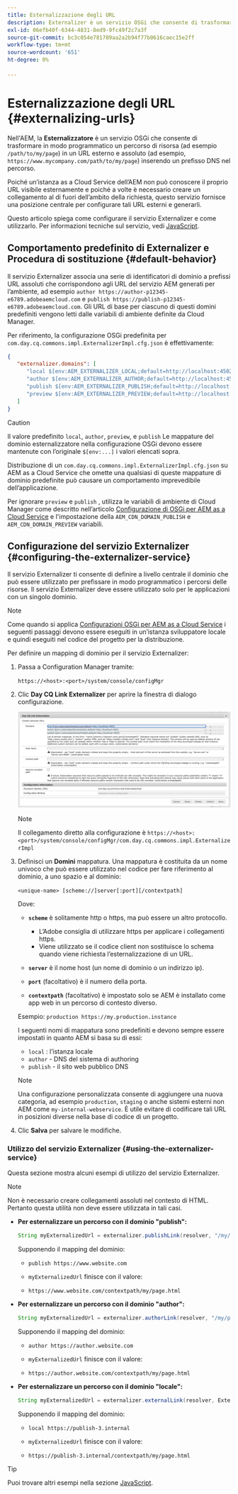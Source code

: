 ```yaml
---
title: Esternalizzazione degli URL
description: Externalizer è un servizio OSGi che consente di trasformare in modo programmatico un percorso di risorsa in un URL esterno e assoluto.
exl-id: 06efb40f-6344-4831-8ed9-9fc49f2c7a3f
source-git-commit: bc3c054e781789aa2a2b94f77b0616caec15e2ff
workflow-type: tm+mt
source-wordcount: '651'
ht-degree: 0%

---
```


# Esternalizzazione degli URL {#externalizing-urls}

Nell&#39;AEM, la **Esternalizzatore** è un servizio OSGi che consente di trasformare in modo programmatico un percorso di risorsa (ad esempio `/path/to/my/page`) in un URL esterno e assoluto (ad esempio, `https://www.mycompany.com/path/to/my/page`) inserendo un prefisso DNS nel percorso.

Poiché un’istanza as a Cloud Service dell’AEM non può conoscere il proprio URL visibile esternamente e poiché a volte è necessario creare un collegamento al di fuori dell’ambito della richiesta, questo servizio fornisce una posizione centrale per configurare tali URL esterni e generarli.

Questo articolo spiega come configurare il servizio Externalizer e come utilizzarlo. Per informazioni tecniche sul servizio, vedi [JavaScript](https://www.adobe.io/experience-manager/reference-materials/cloud-service/javadoc/com/day/cq/commons/Externalizer.html).

## Comportamento predefinito di Externalizer e Procedura di sostituzione {#default-behavior}

Il servizio Externalizer associa una serie di identificatori di dominio a prefissi URL assoluti che corrispondono agli URL del servizio AEM generati per l’ambiente, ad esempio `author https://author-p12345-e6789.adobeaemcloud.com` e `publish https://publish-p12345-e6789.adobeaemcloud.com`. Gli URL di base per ciascuno di questi domini predefiniti vengono letti dalle variabili di ambiente definite da Cloud Manager.

Per riferimento, la configurazione OSGi predefinita per `com.day.cq.commons.impl.ExternalizerImpl.cfg.json` è effettivamente:

```json
{
   "externalizer.domains": [
      "local $[env:AEM_EXTERNALIZER_LOCAL;default=http://localhost:4502]",
      "author $[env:AEM_EXTERNALIZER_AUTHOR;default=http://localhost:4502]",
      "publish $[env:AEM_EXTERNALIZER_PUBLISH;default=http://localhost:4503]",
      "preview $[env:AEM_EXTERNALIZER_PREVIEW;default=http://localhost:4503]"
   ]
}
```

>[!CAUTION]
>
>Il valore predefinito `local`, `author`, `preview`, e `publish` Le mappature del dominio esternalizzatore nella configurazione OSGi devono essere mantenute con l’originale `$[env:...]` i valori elencati sopra.
>
>Distribuzione di un `com.day.cq.commons.impl.ExternalizerImpl.cfg.json` su AEM as a Cloud Service che omette una qualsiasi di queste mappature di dominio predefinite può causare un comportamento imprevedibile dell’applicazione.

Per ignorare `preview` e `publish` , utilizza le variabili di ambiente di Cloud Manager come descritto nell’articolo [Configurazione di OSGi per AEM as a Cloud Service](/help/implementing/deploying/configuring-osgi.md#cloud-manager-api-format-for-setting-properties) e l&#39;impostazione della `AEM_CDN_DOMAIN_PUBLISH` e `AEM_CDN_DOMAIN_PREVIEW` variabili.

## Configurazione del servizio Externalizer {#configuring-the-externalizer-service}

Il servizio Externalizer ti consente di definire a livello centrale il dominio che può essere utilizzato per prefissare in modo programmatico i percorsi delle risorse. Il servizio Externalizer deve essere utilizzato solo per le applicazioni con un singolo dominio.

>[!NOTE]
>
>Come quando si applica [Configurazioni OSGi per AEM as a Cloud Service](/help/implementing/deploying/overview.md#osgi-configuration) i seguenti passaggi devono essere eseguiti in un’istanza sviluppatore locale e quindi eseguiti nel codice del progetto per la distribuzione.

Per definire un mapping di dominio per il servizio Externalizer:

1. Passa a Configuration Manager tramite:

   `https://<host>:<port>/system/console/configMgr`

1. Clic **Day CQ Link Externalizer** per aprire la finestra di dialogo configurazione.

   ![Configurazione OSGi di Externalizer](./assets/externalizer-osgi.png)

   >[!NOTE]
   >
   >Il collegamento diretto alla configurazione è `https://<host>:<port>/system/console/configMgr/com.day.cq.commons.impl.ExternalizerImpl`

1. Definisci un **Domini** mappatura. Una mappatura è costituita da un nome univoco che può essere utilizzato nel codice per fare riferimento al dominio, a uno spazio e al dominio:

   `<unique-name> [scheme://]server[:port][/contextpath]`

   Dove:

   * **`scheme`** è solitamente http o https, ma può essere un altro protocollo.

      * L’Adobe consiglia di utilizzare https per applicare i collegamenti https.
      * Viene utilizzato se il codice client non sostituisce lo schema quando viene richiesta l’esternalizzazione di un URL.

   * **`server`** è il nome host (un nome di dominio o un indirizzo ip).
   * **`port`** (facoltativo) è il numero della porta.
   * **`contextpath`** (facoltativo) è impostato solo se AEM è installato come app web in un percorso di contesto diverso.

   Esempio: `production https://my.production.instance`

   I seguenti nomi di mappatura sono predefiniti e devono sempre essere impostati in quanto AEM si basa su di essi:

   * `local` : l’istanza locale
   * `author` - DNS del sistema di authoring
   * `publish` - il sito web pubblico DNS

   >[!NOTE]
   >
   >Una configurazione personalizzata consente di aggiungere una nuova categoria, ad esempio `production`, `staging` o anche sistemi esterni non AEM come `my-internal-webservice`. È utile evitare di codificare tali URL in posizioni diverse nella base di codice di un progetto.

1. Clic **Salva** per salvare le modifiche.

### Utilizzo del servizio Externalizer {#using-the-externalizer-service}

Questa sezione mostra alcuni esempi di utilizzo del servizio Externalizer.

>[!NOTE]
>
>Non è necessario creare collegamenti assoluti nel contesto di HTML. Pertanto questa utilità non deve essere utilizzata in tali casi.

* **Per esternalizzare un percorso con il dominio &quot;publish&quot;:**

  ```java
  String myExternalizedUrl = externalizer.publishLink(resolver, "/my/page") + ".html";
  ```

  Supponendo il mapping del dominio:

   * `publish https://www.website.com`

   * `myExternalizedUrl` finisce con il valore:

   * `https://www.website.com/contextpath/my/page.html`

* **Per esternalizzare un percorso con il dominio &quot;author&quot;:**

  ```java
  String myExternalizedUrl = externalizer.authorLink(resolver, "/my/page") + ".html";
  ```

  Supponendo il mapping del dominio:

   * `author https://author.website.com`

   * `myExternalizedUrl` finisce con il valore:

   * `https://author.website.com/contextpath/my/page.html`

* **Per esternalizzare un percorso con il dominio &quot;locale&quot;:**

  ```java
  String myExternalizedUrl = externalizer.externalLink(resolver, Externalizer.LOCAL, "/my/page") + ".html";
  ```

  Supponendo il mapping del dominio:

   * `local https://publish-3.internal`

   * `myExternalizedUrl` finisce con il valore:

   * `https://publish-3.internal/contextpath/my/page.html`

>[!TIP]
>
>Puoi trovare altri esempi nella sezione [JavaScript](https://www.adobe.io/experience-manager/reference-materials/cloud-service/javadoc/com/day/cq/commons/Externalizer.html).
